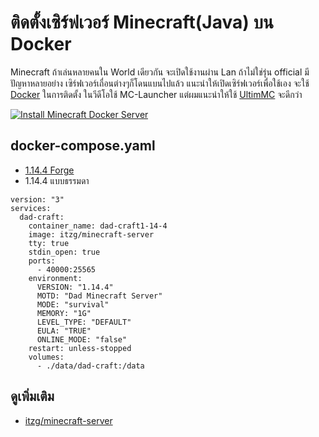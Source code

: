 # ติดตั้งเซิร์ฟเวอร์ Minecraft(Java) บน Docker
Minecraft ถ้าเล่นหลายคนใน World เดียวกัน จะเปิดใช้งานผ่าน Lan ถ้าไม่ใช่รุ่น official มีปัญหาหลายอย่าง เซิร์ฟเวอร์เถื่อนต่างๆก็โดนแบนไปแล้ว แนะนำให้เปิดเซิร์ฟเวอร์เพื่อใช้เอง จะใช้ [Docker](https://www.youtube.com/watch?v=8g_GwM60MaU&list=PLWMbTFbTi55P6Vzv9a-un9oFZY-PwMj98) ในการติดตั้ง  ในวีดีโอใช้ MC-Launcher แต่ผมแนะนำให้ใช้  [UltimMC](../UltimMC/) จะดีกว่า

[![Install Minecraft Docker Server](https://img.youtube.com/vi/ALUa4cFnR-Y/0.jpg)](https://youtu.be/ALUa4cFnR-Y "ติดตั้งเซิร์ฟเวอร์ Minecraft บน Docker")

## docker-compose.yaml
- [1.14.4 Forge](./docker-compose.yml)
- 1.14.4 แบบธรรมดา
```
version: "3"
services:
  dad-craft:
    container_name: dad-craft1-14-4
    image: itzg/minecraft-server
    tty: true
    stdin_open: true
    ports:
      - 40000:25565
    environment:
      VERSION: "1.14.4"
      MOTD: "Dad Minecraft Server"
      MODE: "survival"
      MEMORY: "1G"
      LEVEL_TYPE: "DEFAULT"
      EULA: "TRUE"
      ONLINE_MODE: "false"
    restart: unless-stopped
    volumes:
      - ./data/dad-craft:/data
```

## ดูเพิ่มเติม
- [itzg/minecraft-server](https://github.com/itzg/docker-minecraft-server)

